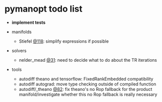 # pymanopt todo list

- **implement tests**

- manifolds

    - Stiefel [@118](./pymanopt/manifolds/stiefel.py#L118): simplify expressions if possible

- solvers

    - nelder_mead [@31](./pymanopt/solvers/nelder_mead.py#L31): need to decide what to do about the TR iterations

- tools

    - autodiff theano and tensorflow: FixedRankEmbedded compatibility
    - autodiff autograd: move type checking outside of compiled function
    - autodiff/_theano [@82](./pymanopt/tools/autodiff/_theano.py#L82): fix theano's no Rop fallback for the product manifold/investigate whether this no Rop fallback is really necessary
